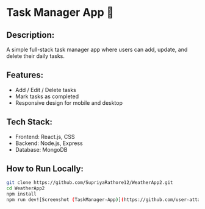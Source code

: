 
# Task Manager App 📝

## Description:
A simple full-stack task manager app where users can add, update, and delete their daily tasks.

## Features:
- Add / Edit / Delete tasks
- Mark tasks as completed
- Responsive design for mobile and desktop

## Tech Stack:
- Frontend: React.js, CSS
- Backend: Node.js, Express
- Database: MongoDB

## How to Run Locally:
```bash
git clone https://github.com/SupriyaRathore12/WeatherApp2.git
cd WeatherApp2
npm install
npm run dev![Screenshot (TaskManager-App)](https://github.com/user-attachments/assets/7b9f9dc5-564c-4fba-9096-8eb5f950c0fd)

